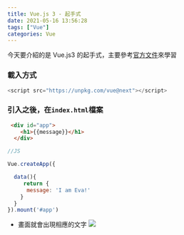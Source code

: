 ```yaml
---
title: Vue.js 3 - 起手式
date: 2021-05-16 13:56:28
tags: ["Vue"]
categories: Vue
---
```



今天要介紹的是 Vue.js3 的起手式，主要參考[官方文件](https://vuejs.org/v2/guide/#Getting-Started)來學習

### 載入方式
```javascript
<script src="https://unpkg.com/vue@next"></script>
```

### 引入之後，在`index.html`檔案

```html
 <div id="app">
    <h1>{{message}}</h1>
  </div>
```
```javascript
//JS

Vue.createApp({

  data(){
     return {
      message: 'I am Eva!'
    }
  }
}).mount('#app')
```
* 畫面就會出現相應的文字
![](https://i.imgur.com/l7MiTCV.png)
